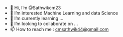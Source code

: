 - 👋 Hi, I’m @Sathwikcm23
- 👀 I’m interested Machine Learning and data Science
- 🌱 I’m currently learning ...
- 💞️ I’m looking to collaborate on ...
- 📫 How to reach me : cmsathwik44@gmail.com

<!---
Sathwikcm23/Sathwikcm23 is a ✨ special ✨ repository because its `README.md` (this file) appears on your GitHub profile.
You can click the Preview link to take a look at your changes.
--->
